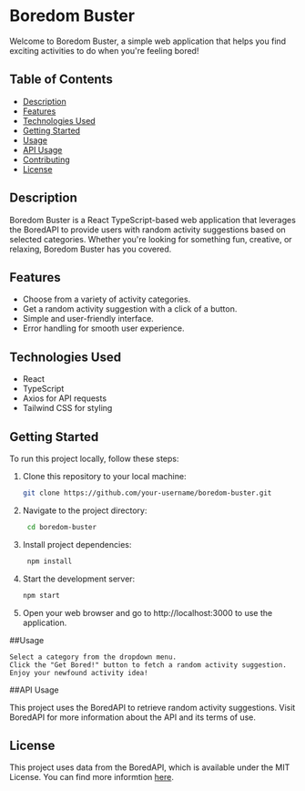 # Boredom Buster

Welcome to Boredom Buster, a simple web application that helps you find exciting activities to do when you're feeling bored!

## Table of Contents

- [Description](#description)
- [Features](#features)
- [Technologies Used](#technologies-used)
- [Getting Started](#getting-started)
- [Usage](#usage)
- [API Usage](#api-usage)
- [Contributing](#contributing)
- [License](#license)

## Description

Boredom Buster is a React TypeScript-based web application that leverages the BoredAPI to provide users with random activity suggestions based on selected categories. Whether you're looking for something fun, creative, or relaxing, Boredom Buster has you covered.

## Features

- Choose from a variety of activity categories.
- Get a random activity suggestion with a click of a button.
- Simple and user-friendly interface.
- Error handling for smooth user experience.

## Technologies Used

- React
- TypeScript
- Axios for API requests
- Tailwind CSS for styling

## Getting Started

To run this project locally, follow these steps:

1. Clone this repository to your local machine:

   ```bash
   git clone https://github.com/your-username/boredom-buster.git

2. Navigate to the project directory:

   ```bash
    cd boredom-buster

3. Install project dependencies:

   ```bash
    npm install

4. Start the development server:

    ```bash
    npm start
    
5. Open your web browser and go to http://localhost:3000 to use the application.

##Usage

    Select a category from the dropdown menu.
    Click the "Get Bored!" button to fetch a random activity suggestion.
    Enjoy your newfound activity idea!

##API Usage

This project uses the BoredAPI to retrieve random activity suggestions. Visit BoredAPI for more information about the API and its terms of use.

## License

This project uses data from the BoredAPI, which is available under the MIT License. You can find more informtion [here](https://www.boredapi.com/about).
